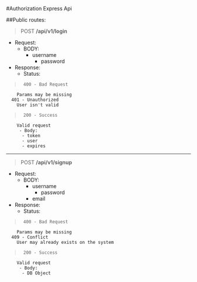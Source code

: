 #Authorization Express Api

##Public routes:

> POST **/api/v1/login**
  - Request:
    - BODY:
      - username
		  - password
  - Response:
    - Status:

>      400 - Bad Request
        Params may be missing
      401 - Unauthorized
        User isn't valid

>      200 - Success
        Valid request
         - Body:
          - token
          - user
          - expires

---

> POST **/api/v1/signup**
  - Request:
    - BODY:
      - username
		  - password
      - email
  - Response:
    - Status:

>      400 - Bad Request
        Params may be missing
      409 - Conflict
        User may already exists on the system

>      200 - Success
        Valid request
         - Body:
          - DB Object
